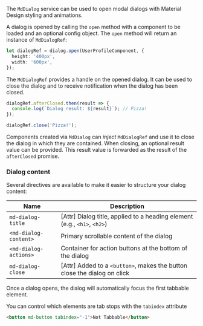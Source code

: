 The `MdDialog` service can be used to open modal dialogs with Material Design styling and 
animations.

<!-- example(dialog-overview) -->

A dialog is opened by calling the `open` method with a component to be loaded and an optional 
config object. The `open` method will return an instance of `MdDialogRef`:

```ts
let dialogRef = dialog.open(UserProfileComponent, {
  height: '400px',
  width: '600px',
});
```

The `MdDialogRef` provides a handle on the opened dialog. It can be used to close the dialog and to
receive notification when the dialog has been closed.

```ts
dialogRef.afterClosed.then(result => {
  console.log(`Dialog result: ${result}`); // Pizza!
});

dialogRef.close('Pizza!');

```

Components created via `MdDialog` can _inject_ `MdDialogRef` and use it to close the dialog
in which they are contained. When closing, an optional result value can be provided. This result
value is forwarded as the result of the `afterClosed` promise. 

### Dialog content
Several directives are available to make it easier to structure your dialog content:

| Name                  | Description                                                              |
|-----------------------|--------------------------------------------------------------------------|
| `md-dialog-title`     | \[Attr] Dialog title, applied to a heading element (e.g., `<h1>`, `<h2>`)|
| `<md-dialog-content>` | Primary scrollable content of the dialog                                 |
| `<md-dialog-actions>` | Container for action buttons at the bottom of the dialog                 |
| `md-dialog-close`     | \[Attr] Added to a `<button>`, makes the button close the dialog on click|

Once a dialog opens, the dialog will automatically focus the first tabbable element.

You can control which elements are tab stops with the `tabindex` attribute

```html
<button md-button tabindex="-1">Not Tabbable</button>
```
